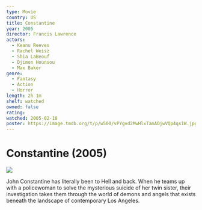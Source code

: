 ```yaml
---
type: Movie
country: US
title: Constantine
year: 2005
director: Francis Lawrence
actors:
  - Keanu Reeves
  - Rachel Weisz
  - Shia LaBeouf
  - Djimon Hounsou
  - Max Baker
genre:
  - Fantasy
  - Action
  - Horror
length: 2h 1m
shelf: watched
owned: false
rating:
watched: 2005-02-18
poster: https://image.tmdb.org/t/p/w500/vPYgvd2MwHlxTamAOjwVQp4qs1W.jpg
---
```


# Constantine (2005)

![](https://image.tmdb.org/t/p/w500/vPYgvd2MwHlxTamAOjwVQp4qs1W.jpg)

John Constantine has literally been to Hell and back. When he teams up with a policewoman to solve the mysterious suicide of her twin sister, their investigation takes them through the world of demons and angels that exists beneath the landscape of contemporary Los Angeles.